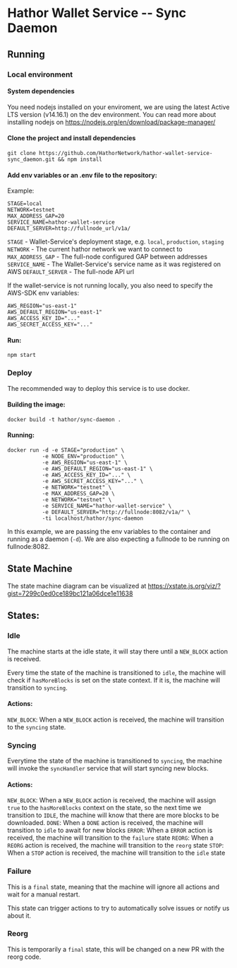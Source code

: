# Hathor Wallet Service -- Sync Daemon

## Running

### Local environment

#### System dependencies

You need nodejs installed on your enviroment, we are using the latest Active LTS version (v14.16.1) on the dev environment. You can read more about installing nodejs on https://nodejs.org/en/download/package-manager/

#### Clone the project and install dependencies

`git clone https://github.com/HathorNetwork/hathor-wallet-service-sync_daemon.git && npm install`

#### Add env variables or an .env file to the repository:

Example:

```
STAGE=local
NETWORK=testnet
MAX_ADDRESS_GAP=20
SERVICE_NAME=hathor-wallet-service
DEFAULT_SERVER=http://fullnode_url/v1a/
```

`STAGE` - Wallet-Service's deployment stage, e.g. `local`, `production`, `staging`
`NETWORK` - The current hathor network we want to connect to
`MAX_ADDRESS_GAP` - The full-node configured GAP between addresses
`SERVICE_NAME` - The Wallet-Service's service name as it was registered on AWS
`DEFAULT_SERVER` - The full-node API url

If the wallet-service is not running locally, you also need to specify the AWS-SDK env variables:

```
AWS_REGION="us-east-1"
AWS_DEFAULT_REGION="us-east-1"
AWS_ACCESS_KEY_ID="..."
AWS_SECRET_ACCESS_KEY="..."
```

#### Run:

`npm start`


### Deploy

The recommended way to deploy this service is to use docker.

#### Building the image:

`docker build -t hathor/sync-daemon .`

#### Running:

```
docker run -d -e STAGE="production" \
           -e NODE_ENV="production" \
           -e AWS_REGION="us-east-1" \
           -e AWS_DEFAULT_REGION="us-east-1" \
           -e AWS_ACCESS_KEY_ID="..." \
           -e AWS_SECRET_ACCESS_KEY="..." \
           -e NETWORK="testnet" \
           -e MAX_ADDRESS_GAP=20 \
           -e NETWORK="testnet" \
           -e SERVICE_NAME="hathor-wallet-service" \
           -e DEFAULT_SERVER="http://fullnode:8082/v1a/" \
           -ti localhost/hathor/sync-daemon
```

In this example, we are passing the env variables to the container and running as a daemon (`-d`). We are also expecting a fullnode to be running on fullnode:8082.

## State Machine

The state machine diagram can be visualized at https://xstate.js.org/viz/?gist=7299c0ed0ce189bc121a06dce1e11638

## States:

### Idle

The machine starts at the idle state, it will stay there until a `NEW_BLOCK` action is received.

Every time the state of the machine is transitioned to `idle`, the machine will check if `hasMoreBlocks` is set on the state context. If it is, the machine will transition to `syncing`.

#### Actions:
  `NEW_BLOCK`: When a `NEW_BLOCK` action is received, the machine will transition to the `syncing` state.

### Syncing

Everytime the state of the machine is transitioned to `syncing`, the machine will invoke the `syncHandler` service that will start syncing new blocks.

#### Actions:
  `NEW_BLOCK`: When a `NEW_BLOCK` action is received, the machine will assign `true` to the `hasMoreBlocks` context on the state, so the next time we transition to `IDLE`, the machine will know that there are more blocks to be downloaded.
  `DONE`: When a `DONE` action is received, the machine will transition to `idle` to await for new blocks
  `ERROR`: When a `ERROR` action is received, the machine will transition to the `failure` state
  `REORG`: When a `REORG` action is received, the machine will transition to the `reorg` state
  `STOP`: When a `STOP` action is received, the machine will transition to the `idle` state

### Failure

This is a `final` state, meaning that the machine will ignore all actions and wait for a manual restart.

This state can trigger actions to try to automatically solve issues or notify us about it.

### Reorg

This is temporarily a `final` state, this will be changed on a new PR with the reorg code.
